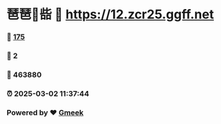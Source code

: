# 琶琶🔭啙 :link: https://12.zcr25.ggff.net 
### :page_facing_up: [175](https://12.zcr25.ggff.net/tag.html) 
### :speech_balloon: 2 
### :hibiscus: 463880 
### :alarm_clock: 2025-03-02 11:37:44 
### Powered by :heart: [Gmeek](https://github.com/Meekdai/Gmeek)
